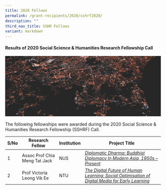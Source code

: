 ```yaml
---
title: 2020 Fellows
permalink: /grant-recipients/2020/sshrf2020/
description: ""
third_nav_title: SSHR Fellows
variant: markdown
---
```

#### **Results of 2020 Social Science & Humanities Research Fellowship Call**
![](/images/updates2cropped.jpg)

The following fellowships were awarded during the 2020 Social Science & Humanities Research Fellowship (SSHRF) Call. 


| S/No | Research Fellow | Institution |Project Title |
| -------- | -------- | -------- | -------- |
| 1 | Assoc Prof Chia Meng Tat Jack | NUS |*[Diplomatic Dharma: Buddhist Diplomacy In Modern Asia, 1950s – Present](https://www.ssrc.edu.sg/projects-awarded/research-fellowships/jack2020/)*  |
| 2 |  Prof Victoria Leong Vik Ee | NTU |*[The Digital Future of Human Learning: Social Optimisation of Digital Media for Early Learning](https://www.ssrc.edu.sg/projects-awarded/research-fellowships/victoria2020/)* |